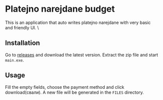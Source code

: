 # Platejno narejdane budget
This is an application that auto writes platejno narejdane with very basic and friendly UI. \

## Installation
Go to [releases](https://github.com/vichmi/platejno-narejdane-budget/releases) and download the latest version. Extract the zip file and start `main.exe`.

## Usage
Fill the empty fields, choose the payment method and click download(свали). A new file will be generated in the `FILES` directory.
